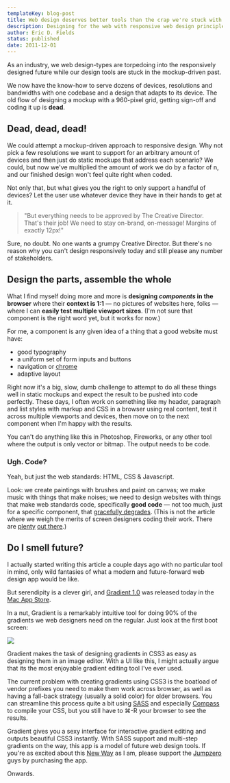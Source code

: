 ```yaml
---
templateKey: blog-post
title: Web design deserves better tools than the crap we're stuck with now
description: Designing for the web with responsive web design principles means throwing out the old, static-mockup based way of doing things and designing directly in the browser. We need new tools that respect this process, like Gradient.
author: Eric D. Fields
status: published
date: 2011-12-01
---
```


As an industry, we web design-types are torpedoing into the responsively designed future while our design tools are stuck in the mockup-driven past.

We now have the know-how to serve dozens of devices, resolutions and bandwidths with one codebase and a design that adapts to its device. The old flow of designing a mockup with a 960-pixel grid, getting sign-off and coding it up is **dead**.

## Dead, dead, dead!

We could attempt a mockup-driven approach to responsive design. Why not pick a few resolutions we want to support for an arbitrary amount of devices and then just do static mockups that address each scenario? We could, but now we've multiplied the amount of work we do by a factor of n, and our finished design won't feel quite right when coded.

Not only that, but what gives you the right to only support a handful of devices? Let the user use whatever device they have in their hands to get at it.

> "But everything needs to be approved by The Creative Director. That's their job! We need to stay on-brand, on-message! Margins of exactly 12px!"

Sure, no doubt. No one wants a grumpy Creative Director. But there's no reason why you can't design responsively today and still please any number of stakeholders.

## Design the parts, assemble the whole

What I find myself doing more and more is **designing _components_ in the browser** where their **context is 1:1** — no pictures of websites here, folks — where I can **easily test multiple viewport sizes**. (I'm not sure that component is the right word yet, but it works for now.)

For me, a component is any given idea of a thing that a good website must have:

- good typography
- a uniform set of form inputs and buttons
- navigation or [chrome](http://www.mediawiki.org/wiki/Athena#Notes_on_Nomenclature)
- adaptive layout

Right now it's a big, slow, dumb challenge to attempt to do all these things well in static mockups and expect the result to be pushed into code perfectly. These days, I often work on something like my header, paragraph and list styles with markup and CSS in a browser using real content, test it across multiple viewports and devices, then move on to the next component when I'm happy with the results.

You can't do anything like this in Photoshop, Fireworks, or any other tool where the output is only vector or bitmap. The output needs to be code.

### Ugh. Code?

Yeah, but just the web standards: HTML, CSS & Javascript.

Look: we create paintings with brushes and paint on canvas; we make music with things that make noises; we need to design websites with things that make web standards code, specifically **good code** — not too much, just for a specific component, that [gracefully degrades](http://www.digital-web.com/articles/fluid_thinking/). (This is not the article where we weigh the merits of screen designers coding their work. There are [plenty](http://www.google.com/search?client=safari&rls=en&q=web+designers+should+code&ie=UTF-8&oe=UTF-8) [out there](http://www.google.com/search?client=safari&rls=en&q=web+designers+should+code&ie=UTF-8&oe=UTF-8#hl=en&client=safari&rls=en&sa=X&ei=N_DWTsTEHue60QHSx-mCDg&ved=0CBoQBSgA&q=web+designers+should+not+code&spell=1&bav=on.2,or.r_gc.r_pw.r_cp.,cf.osb&fp=191ba1b4eac78944&biw=1395&bih=671).)

## Do I smell future?

I actually started writing this article a couple days ago with no particular tool in mind, only wild fantasies of what a modern and future-forward web design app would be like.

But serendipity is a clever girl, and [Gradient 1.0](http://www.gradientapp.com/) was released today in the [Mac App Store](http://itunes.apple.com/us/app/gradient/id481981128?ls=1&mt=12).

In a nut, Gradient is a remarkably intuitive tool for doing 90% of the gradients we web designers need on the regular. Just look at the first boot screen:

<p class="img"><img src="http://ericdfields.s3.amazonaws.com/img/gradientapp_1.0_first-boot.png"></p>

Gradient makes the task of designing gradients in CSS3 as easy as designing them in an image editor. With a UI like this, I might actually argue that its the most enjoyable gradient editing tool I've ever used.

The current problem with creating gradients using CSS3 is the boatload of vendor prefixes you need to make them work across browser, as well as having a fall-back strategy (usually a solid color) for older browsers. You can streamline this process quite a bit using [SASS](http://sass-lang.com/) and especially [Compass](http://compass-style.org/) to compile your CSS, but you still have to ⌘-R your browser to see the results.

Gradient gives you a sexy interface for interactive gradient editing and outputs beautiful CSS3 instantly. With SASS support and multi-step gradients on the way, this app is a model of future web design tools. If you're as excited about this [New Way](http://www.youtube.com/watch?v=V0_WJDige0s "Jump to 1:00") as I am, please support the [Jumpzero](http://jumpzero.com/) guys by purchasing the app.

Onwards.
